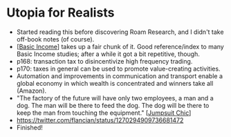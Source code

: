 # Utopia for Realists
- Started reading this before discovering Roam Research, and I didn't take off-book notes (of course).
- [[Basic Income]] takes up a fair chunk of it. Good reference/index to many Basic Income studies; after a while it got a bit repetitive, though.
- p168: transaction tax to disincentivize high frequency trading.
- p170: taxes in general can be used to promote value-creating activities.
- Automation and improvements in communication and transport enable a global economy in which wealth is concentrated and winners take all (Amazon).
- "The factory of the future will have only two employees, a man and a dog. The man will be there to feed the dog. The dog will be there to keep the man from touching the equipment." [[Jumpsuit Chic]]
- https://twitter.com/flancian/status/1270294909736681472
- Finished!

[//begin]: # "Autogenerated link references for markdown compatibility"
[Basic Income]: basic-income.md "Basic Income"
[Jumpsuit Chic]: jumpsuit-chic.md "Jumpsuit Chic"
[//end]: # "Autogenerated link references"